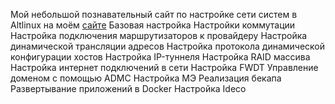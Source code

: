 Мой небольшой познавательный сайт по настройке сети систем в Altlinux на моём [сайте](https://altlinux.wildsan.ru/)
Базовая настройка
Настройки коммутации
Настройка подключения маршрутизаторов к провайдеру
Настройка динамической трансляции адресов
Настройка протокола динамической конфигурации хостов
Настройка IP-туннеля
Настройка RAID массива
Настройка интернет подключений в сети
Настройка FWDT
Управление доменом с помощью ADMC
Настройка МЭ
Реализация бекапа
Развертывание приложений в Docker
Настройка Ideco
